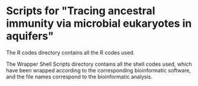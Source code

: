 # Scripts for "Tracing ancestral immunity via microbial eukaryotes in aquifers"

The R codes directory contains all the R codes used.

The Wrapper Shell Scripts directory contains all the shell codes used, which have been wrapped according to the corresponding bioinformatic software, and the file names correspond to the bioinformatic analysis.
